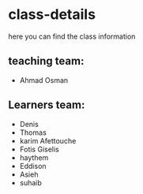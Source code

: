# class-details
here you can find the class information
## teaching team:
- Ahmad Osman

## Learners team:

- Denis
- Thomas 
- karim Afettouche
- Fotis Giselis
- haythem
- Eddison
- Asieh
- suhaib

